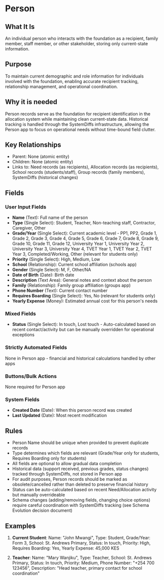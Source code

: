 # Person

## What It Is
An individual person who interacts with the foundation as a recipient, family member, staff member, or other stakeholder, storing only current-state information.

## Purpose
To maintain current demographic and role information for individuals involved with the foundation, enabling accurate recipient tracking, relationship management, and operational coordination.

## Why it is needed 
Person records serve as the foundation for recipient identification in the allocation system while maintaining clean current-state data. Historical tracking is handled through the SystemDiffs infrastructure, allowing the Person app to focus on operational needs without time-bound field clutter.

## Key Relationships
- Parent: None (atomic entity)
- Children: None (atomic entity)
- Links to: Need records (as recipients), Allocation records (as recipients), School records (students/staff), Group records (family members), SystemDiffs (historical changes)

## Fields

### User Input Fields
- **Name** (Text): Full name of the person
- **Type** (Single Select): Student, Teacher, Non-teaching staff, Contractor, Caregiver, Other
- **Grade/Year** (Single Select): Current academic level - PP1, PP2, Grade 1, Grade 2, Grade 3, Grade 4, Grade 5, Grade 6, Grade 7, Grade 8, Grade 9, Grade 10, Grade 11, Grade 12, University Year 1, University Year 2, University Year 3, University Year 4, TVET Year 1, TVET Year 2, TVET Year 3, Completed/Working, Other (relevant for students only)
- **Priority** (Single Select): High, Medium, Low
- **School** (Relationship): Current school affiliation (schools app)
- **Gender** (Single Select): M, F, Other/NA
- **Date of Birth** (Date): Birth date
- **Description** (Text Area): General notes and context about the person
- **Family** (Relationship): Family group affiliation (groups app)
- **Phone Number** (Text): Current contact number
- **Requires Boarding** (Single Select): Yes, No (relevant for students only)
- **Yearly Expense** (Money): Estimated annual cost for this person's needs

### Mixed Fields
- **Status** (Single Select): In touch, Lost touch - Auto-calculated based on recent contact/activity but can be manually overridden for operational exceptions

### Strictly Automated Fields
None in Person app - financial and historical calculations handled by other apps

### Buttons/Bulk Actions
None required for Person app

### System Fields
- **Created Date** (Date): When this person record was created
- **Last Updated** (Date): Most recent modification

## Rules
- Person Name should be unique when provided to prevent duplicate records
- Type determines which fields are relevant (Grade/Year only for students, Requires Boarding only for students)
- All fields are optional to allow gradual data completion
- Historical data (support received, previous grades, status changes) tracked through SystemDiffs, not stored in Person app
- For audit purposes, Person records should be marked as obsolete/cancelled rather than deleted to preserve financial history
- Status can be auto-calculated based on recent Need/Allocation activity but manually overrideable
- Schema changes (adding/removing fields, changing choice options) require careful coordination with SystemDiffs tracking (see Schema Evolution decision document)

## Examples
1. **Current Student**: Name: "John Mwangi", Type: Student, Grade/Year: Form 3, School: St. Andrews Primary, Status: In touch, Priority: High, Requires Boarding: Yes, Yearly Expense: 45,000 KES

2. **Teacher**: Name: "Mary Wanjiku", Type: Teacher, School: St. Andrews Primary, Status: In touch, Priority: Medium, Phone Number: "+254 700 123456", Description: "Head teacher, primary contact for school coordination"
